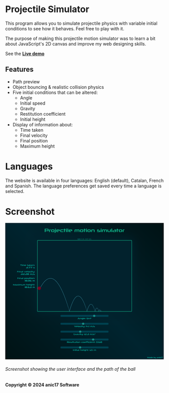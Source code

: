 # Projectile Simulator

This program allows you to simulate projectile physics with variable initial conditions to see how it behaves. Feel free to play with it.

The purpose of making this projectile motion simulator was to learn a bit about JavaScript's 2D canvas and improve my web designing skills.

See the **[Live demo](https://anic17.github.io/projectile-simulator)**


## Features

 - Path preview
 - Object bouncing & realistic collision physics
 - Five initial conditions that can be altered:
    - Angle
    - Initial speed
    - Gravity
    - Restitution coefficient
    - Initial height
 - Display of information about:
    - Time taken
    - Final velocity
    - Final position
    - Maximum height

# Languages

The website is available in four languages: English (default), Catalan, French and Spanish.
The language preferences get saved every time a language is selected.

# Screenshot

<img src="resources/screenshot.png"></img>
###### Screenshot showing the user interface and the path of the ball

**Copyright &copy; 2024 anic17 Software**
